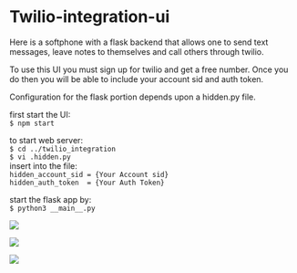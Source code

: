 # Twilio-integration-ui

Here is a softphone with a flask backend that allows
one to send text messages, leave notes to themselves
and call others through twilio.

To use this UI you must sign up for twilio and get
a free number.  Once you do then you will be able to
include your account sid and auth token.

Configuration for the flask portion depends upon
a hidden.py file.  


first start the UI: \
    `$ npm start`

to start web server: \
    `$ cd ../twilio_integration` \
    `$ vi .hidden.py` \
    insert into the file: \
        `hidden_account_sid = {Your Account sid}` \
        `hidden_auth_token  = {Your Auth Token}` 

start the flask app by: \
    `$ python3 __main__.py`


![](https://github.com/phos-tou-kosmou/python_portfolio/blob/python/web_portfolio/twilio-ui/assets/vanilla.png)

![](https://github.com/phos-tou-kosmou/python_portfolio/blob/python/web_portfolio/twilio-ui/assets/number-slot-example.png)

![](https://github.com/phos-tou-kosmou/python_portfolio/blob/python/web_portfolio/twilio-ui/assets/full-fledge.png)
